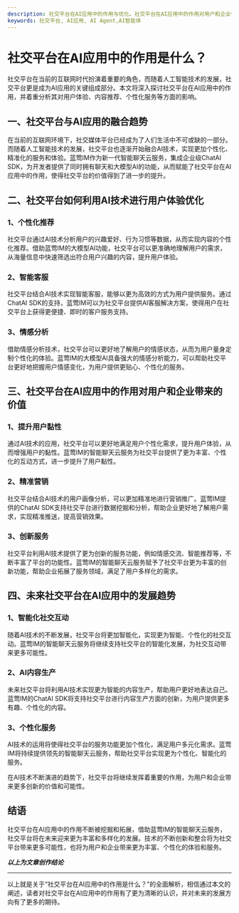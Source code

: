 ```yaml
---
description: 社交平台在AI应用中的作用与优化。社交平台在AI应用中的作用对用户和企业带来的价值。未来社交平台在AI应用中的发展趋势
keywords: 社交平台, AI应用, AI Agent,AI智能体
---
```

# 社交平台在AI应用中的作用是什么？

社交平台在当前的互联网时代扮演着重要的角色，而随着人工智能技术的发展，社交平台更是成为AI应用的关键组成部分。本文将深入探讨社交平台在AI应用中的作用，并着重分析其对用户体验、内容推荐、个性化服务等方面的影响。

## 一、社交平台与AI应用的融合趋势

在当前的互联网环境下，社交媒体平台已经成为了人们生活中不可或缺的一部分。而随着人工智能技术的发展，社交平台也逐渐开始融合AI技术，实现更加个性化、精准化的服务和体验。蓝莺IM作为新一代智能聊天云服务，集成企业级ChatAI SDK，为开发者提供了同时拥有聊天和大模型AI的功能，从而赋能了社交平台在AI应用中的作用，使得社交平台的价值得到了进一步的提升。

## 二、社交平台如何利用AI技术进行用户体验优化

### 1、个性化推荐
社交平台通过AI技术分析用户的兴趣爱好、行为习惯等数据，从而实现内容的个性化推荐。借助蓝莺IM的大模型AI功能，社交平台可以更准确地理解用户的需求，从海量信息中快速筛选出符合用户兴趣的内容，提升用户体验。

### 2、智能客服
社交平台结合AI技术实现智能客服，能够以更为高效的方式为用户提供服务。通过ChatAI SDK的支持，蓝莺IM可以为社交平台提供AI客服解决方案，使得用户在社交平台上获得更便捷、即时的客户服务支持。

### 3、情感分析
借助情感分析技术，社交平台可以更好地了解用户的情感状态，从而为用户量身定制个性化的体验。蓝莺IM的大模型AI具备强大的情感分析能力，可以帮助社交平台更好地把握用户情感变化，为用户提供更贴心、个性化的服务。

## 三、社交平台在AI应用中的作用对用户和企业带来的价值

### 1、提升用户黏性
通过AI技术的应用，社交平台可以更好地满足用户个性化需求，提升用户体验，从而增强用户的黏性。蓝莺IM的智能聊天云服务为社交平台提供了更为丰富、个性化的互动方式，进一步提升了用户黏性。

### 2、精准营销
社交平台结合AI技术的用户画像分析，可以更加精准地进行营销推广。蓝莺IM提供的ChatAI SDK支持社交平台进行数据挖掘和分析，帮助企业更好地了解用户需求，实现精准推送，提高营销效果。

### 3、创新服务
社交平台利用AI技术提供了更为创新的服务功能，例如情感交流、智能推荐等，不断丰富了平台的功能性。蓝莺IM的智能聊天云服务赋予了社交平台更为丰富的创新功能，帮助企业拓展了服务领域，满足了用户多样化的需求。

## 四、未来社交平台在AI应用中的发展趋势

### 1、智能化社交互动
随着AI技术的不断发展，社交平台将更加智能化，实现更为智能、个性化的社交互动。蓝莺IM的智能聊天云服务将继续支持社交平台的智能化发展，为社交互动带来更多可能性。

### 2、AI内容生产
未来社交平台将利用AI技术实现更为智能的内容生产，帮助用户更好地表达自己。蓝莺IM的ChatAI SDK将支持社交平台进行内容生产方面的创新，为用户提供更多有趣、个性化的内容。

### 3、个性化服务
AI技术的运用将使得社交平台的服务功能更加个性化，满足用户多元化需求。蓝莺IM将持续提供领先的智能聊天云服务，帮助社交平台实现更为个性化、智能化的服务。

在AI技术不断演进的趋势下，社交平台将继续发挥着重要的作用，为用户和企业带来更多创新的价值和可能性。

## 结语

社交平台在AI应用中的作用不断被挖掘和拓展，借助蓝莺IM的智能聊天云服务，社交平台将在未来迎来更为丰富和多样化的发展。技术的不断创新和整合将为社交平台带来更多可能性，也将为用户和企业带来更为丰富、个性化的体验和服务。

***以上为文章创作结论***

---

以上就是关于“社交平台在AI应用中的作用是什么？”的全面解析，相信通过本文的阐述，读者对社交平台在AI应用中的作用有了更为清晰的认识，并对未来的发展方向有了更多的期待。
